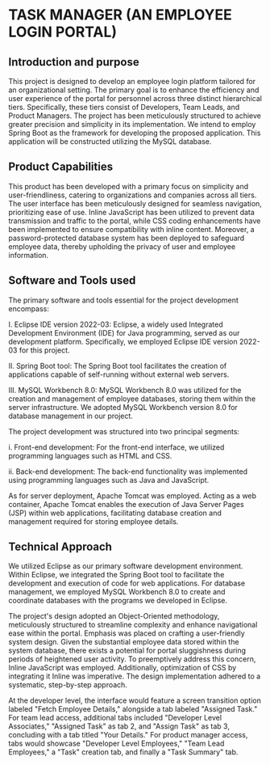 # TASK MANAGER (AN EMPLOYEE LOGIN PORTAL)

## Introduction and purpose
This project is designed to develop an employee login platform tailored for an organizational setting. The primary goal is to enhance the efficiency and user experience of the portal for personnel across three distinct hierarchical tiers. Specifically, these tiers consist of Developers, Team Leads, and Product Managers. The project has been meticulously structured to achieve greater precision and simplicity in its implementation. We intend to employ Spring Boot as the framework for developing the proposed application. This application will be constructed utilizing the MySQL database. 

## Product Capabilities

This product has been developed with a primary focus on simplicity and user-friendliness, catering to organizations and companies across all tiers. The user interface has been meticulously designed for seamless navigation, prioritizing ease of use. Inline JavaScript has been utilized to prevent data transmission and traffic to the portal, while CSS coding enhancements have been implemented to ensure compatibility with inline content. Moreover, a password-protected database system has been deployed to safeguard employee data, thereby upholding the privacy of user and employee information.

## Software and Tools used

The primary software and tools essential for the project development encompass:

I. Eclipse IDE version 2022-03:
Eclipse, a widely used Integrated Development Environment (IDE) for Java programming, served as our development platform. Specifically, we employed Eclipse IDE version 2022-03 for this project.

II. Spring Boot tool:
The Spring Boot tool facilitates the creation of applications capable of self-running without external web servers.

III. MySQL Workbench 8.0:
MySQL Workbench 8.0 was utilized for the creation and management of employee databases, storing them within the server infrastructure. We adopted MySQL Workbench version 8.0 for database management in our project.

The project development was structured into two principal segments:

i. Front-end development:
For the front-end interface, we utilized programming languages such as HTML and CSS.

ii. Back-end development:
The back-end functionality was implemented using programming languages such as Java and JavaScript.

As for server deployment, Apache Tomcat was employed. Acting as a web container, Apache Tomcat enables the execution of Java Server Pages (JSP) within web applications, facilitating database creation and management required for storing employee details.


## Technical Approach

We utilized Eclipse as our primary software development environment. Within Eclipse, we integrated the Spring Boot tool to facilitate the development and execution of code for web applications. For database management, we employed MySQL Workbench 8.0 to create and coordinate databases with the programs we developed in Eclipse.

The project's design adopted an Object-Oriented methodology, meticulously structured to streamline complexity and enhance navigational ease within the portal. Emphasis was placed on crafting a user-friendly system design. Given the substantial employee data stored within the system database, there exists a potential for portal sluggishness during periods of heightened user activity. To preemptively address this concern, Inline JavaScript was employed. Additionally, optimization of CSS by integrating it Inline was imperative. The design implementation adhered to a systematic, step-by-step approach.

At the developer level, the interface would feature a screen transition option labeled "Fetch Employee Details," alongside a tab labeled "Assigned Task." For team lead access, additional tabs included "Developer Level Associates," "Assigned Task" as tab 2, and "Assign Task" as tab 3, concluding with a tab titled "Your Details." For product manager access, tabs would showcase "Developer Level Employees," "Team Lead Employees," a "Task" creation tab, and finally a "Task Summary" tab.




